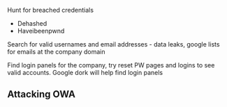 Hunt for breached credentials
- Dehashed 
- Haveibeenpwnd

Search for valid usernames and email addresses - data leaks, google lists for emails at the company domain

Find login panels for the company, try reset PW pages and logins to see valid accounts. Google dork will help find login panels

<h2> Attacking OWA </h2>
